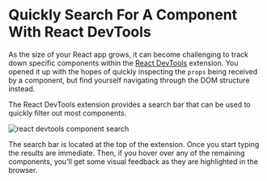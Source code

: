 # Quickly Search For A Component With React DevTools

As the size of your React app grows, it can become challenging to track down
specific components within the [React
DevTools](https://github.com/facebook/react-devtools) extension. You opened
it up with the hopes of quickly inspecting the `props` being received by a
component, but find yourself navigating through the DOM structure instead.

The React DevTools extension provides a search bar that can be used to
quickly filter out most components.

![react devtools component search](https://i.imgur.com/dYd8SZD.gif)

The search bar is located at the top of the extension. Once you start typing
the results are immediate. Then, if you hover over any of the remaining
components, you'll get some visual feedback as they are highlighted in the
browser.
